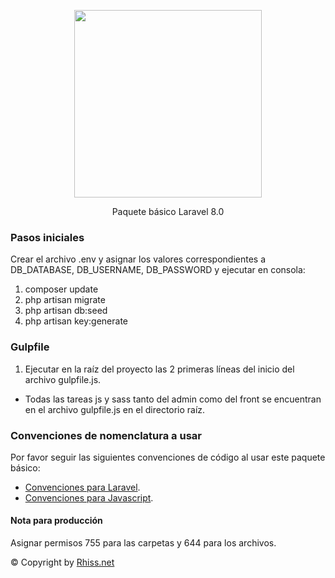 <p align="center"><img src="http://rhiss.net/front/images/logo.svg" width="300"></p>

<p align="center">
Paquete básico Laravel 8.0
</p>

### Pasos iniciales

Crear el archivo .env y asignar los valores correspondientes a DB_DATABASE, DB_USERNAME, DB_PASSWORD y ejecutar en consola:

1. composer update
2. php artisan migrate
3. php artisan db:seed
4. php artisan key:generate 

### Gulpfile

1. Ejecutar en la raíz del proyecto las 2 primeras líneas del inicio del archivo gulpfile.js.

* Todas las tareas js y sass tanto del admin como del front se encuentran en el archivo gulpfile.js en el directorio raíz.

### Convenciones de nomenclatura a usar

Por favor seguir las siguientes convenciones de código al usar este paquete básico:

- [Convenciones para Laravel](https://github.com/alexeymezenin/laravel-best-practices#follow-laravel-naming-conventions).
- [Convenciones para Javascript](https://www.nexedi.com/Javascript-Naming_Conventions).

#### Nota para producción

Asignar permisos 755 para las carpetas y 644 para los archivos.

© Copyright by [Rhiss.net](http://rhiss.net) 
